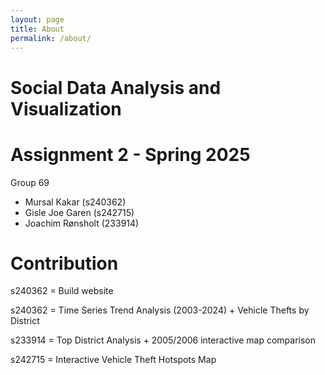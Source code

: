 ```yaml
---
layout: page
title: About
permalink: /about/
---
```


# **Social Data Analysis and Visualization** 

# Assignment 2 - Spring 2025

Group 69
 - Mursal Kakar (s240362)
 - Gisle Joe Garen (s242715)
 - Joachim Rønsholt (233914)



# Contribution 

s240362 = Build website

s240362 = Time Series Trend Analysis (2003-2024) + Vehicle Thefts by District

s233914 = Top District Analysis + 2005/2006 interactive map comparison 

s242715 = Interactive Vehicle Theft Hotspots Map
